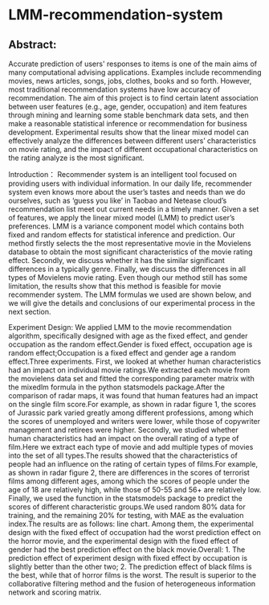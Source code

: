# LMM-recommendation-system

## Abstract:
Accurate prediction of users' responses to items is one of the main aims of many computational advising applications. Examples include recommending movies, news articles, songs, jobs, clothes, books and so forth. However, most traditional recommendation systems have low accuracy of recommendation. The aim of this project is to find certain latent association between user features (e.g., age, gender, occupation) and item features through mining and learning some stable benchmark data sets, and then make a reasonable statistical inference or recommendation for business development. Experimental results show that the linear mixed model can effectively analyze the differences between different users’ characteristics on movie rating, and the impact of different occupational characteristics on the rating analyze is the most significant.

Introduction：
Recommender system is an intelligent tool focused on providing users with individual information. In our daily life, recommender system even knows more about the user’s tastes and needs than we do ourselves, such as ‘guess you like’ in Taobao and Netease cloud’s recommendation list meet out current needs in a timely manner. Given a set of features, we apply the linear mixed model (LMM) to predict user’s preferences. LMM is a variance component model which contains both fixed and random effects for statistical inference and prediction. Our method firstly selects the the most representative movie in the Movielens database to obtain the most significant characteristics of the movie rating effect. Secondly, we discuss whether it has the similar significant differences in a typically genre. Finally, we discuss the differences in all types of Movielens movie rating. Even though our method still has some limitation, the results show that this method is feasible for movie recommender system. The LMM formulas we used are shown below, and we will give the details and conclusions of our experimental process in the next section.

Experiment Design:
We applied LMM to the movie recommendation algorithm, specifically designed with age as the fixed effect, and gender occupation as the random effect.Gender is fixed effect, occupation age is random effect;Occupation is a fixed effect and gender age a random effect.Three experiments.
First, we looked at whether human characteristics had an impact on individual movie ratings.We extracted each movie from the movielens data set and fitted the corresponding parameter matrix with the mixedlm formula in the python statsmodels package.After the comparison of radar maps, it was found that human features had an impact on the single film score.For example, as shown in radar figure 1, the scores of Jurassic park varied greatly among different professions, among which the scores of unemployed and writers were lower, while those of copywriter management and retirees were higher.
Secondly, we studied whether human characteristics had an impact on the overall rating of a type of film.Here we extract each type of movie and add multiple types of movies into the set of all types.The results showed that the characteristics of people had an influence on the rating of certain types of films.For example, as shown in radar figure 2, there are differences in the scores of terrorist films among different ages, among which the scores of people under the age of 18 are relatively high, while those of 50-55 and 56+ are relatively low.
Finally, we used the function in the statsmodels package to predict the scores of different characteristic groups.We used random 80% data for training, and the remaining 20% for testing, with MAE as the evaluation index.The results are as follows: line chart.
Among them, the experimental design with the fixed effect of occupation had the worst prediction effect on the horror movie, and the experimental design with the fixed effect of gender had the best prediction effect on the black movie.Overall: 1. The prediction effect of experiment design with fixed effect by occupation is slightly better than the other two; 2. The prediction effect of black films is the best, while that of horror films is the worst.
The result is superior to the collaborative filtering method and the fusion of heterogeneous information network and scoring matrix.
